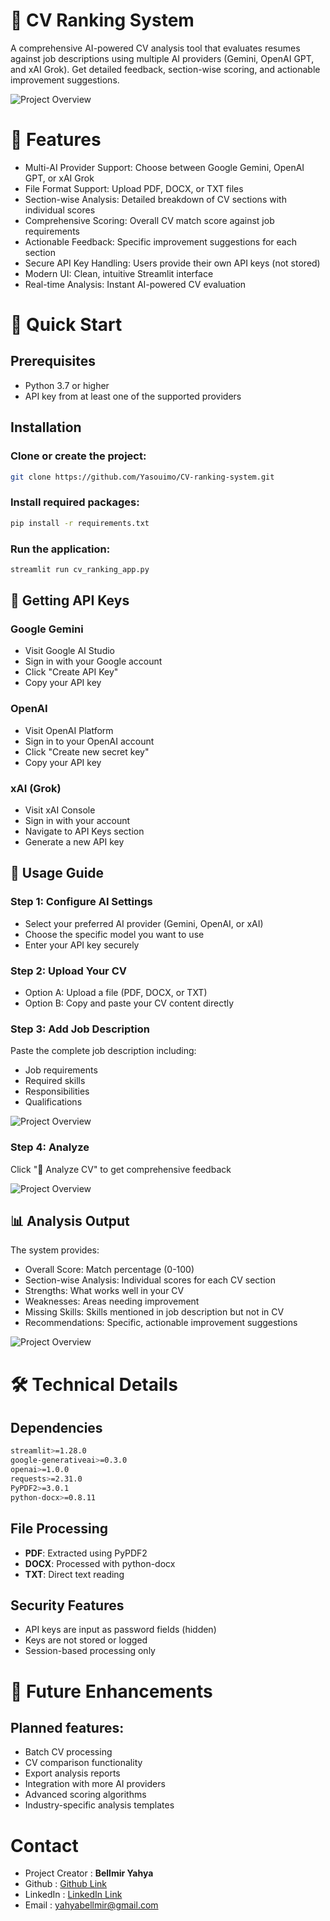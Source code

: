 # 🎯 CV Ranking System

A comprehensive AI-powered CV analysis tool that evaluates resumes against job descriptions using multiple AI providers (Gemini, OpenAI GPT, and xAI Grok). Get detailed feedback, section-wise scoring, and actionable improvement suggestions.

![Project Overview](docs/pic1.png) 

# 🌟 Features

- Multi-AI Provider Support: Choose between Google Gemini, OpenAI GPT, or xAI Grok
- File Format Support: Upload PDF, DOCX, or TXT files
- Section-wise Analysis: Detailed breakdown of CV sections with individual scores
- Comprehensive Scoring: Overall CV match score against job requirements
- Actionable Feedback: Specific improvement suggestions for each section
- Secure API Key Handling: Users provide their own API keys (not stored)
- Modern UI: Clean, intuitive Streamlit interface
- Real-time Analysis: Instant AI-powered CV evaluation

# 🚀 Quick Start

## Prerequisites

- Python 3.7 or higher
- API key from at least one of the supported providers

## Installation
### Clone or create the project:
```bash
git clone https://github.com/Yasouimo/CV-ranking-system.git
```
### Install required packages:
```bash
pip install -r requirements.txt
```
### Run the application:
```bash
streamlit run cv_ranking_app.py
```

## 🔑 Getting API Keys
### Google Gemini
- Visit Google AI Studio
- Sign in with your Google account
- Click "Create API Key"
- Copy your API key

### OpenAI
- Visit OpenAI Platform
- Sign in to your OpenAI account
- Click "Create new secret key"
- Copy your API key

### xAI (Grok)
- Visit xAI Console
- Sign in with your account
- Navigate to API Keys section
- Generate a new API key

## 📖 Usage Guide
### Step 1: Configure AI Settings
- Select your preferred AI provider (Gemini, OpenAI, or xAI)
- Choose the specific model you want to use
- Enter your API key securely

### Step 2: Upload Your CV
- Option A: Upload a file (PDF, DOCX, or TXT)
- Option B: Copy and paste your CV content directly

### Step 3: Add Job Description
Paste the complete job description including:

- Job requirements
- Required skills
- Responsibilities
- Qualifications

![Project Overview](docs/pic2.png) 

### Step 4: Analyze
Click "🚀 Analyze CV" to get comprehensive feedback

![Project Overview](docs/pic3.png) 

## 📊 Analysis Output
The system provides:

- Overall Score: Match percentage (0-100)
- Section-wise Analysis: Individual scores for each CV section
- Strengths: What works well in your CV
- Weaknesses: Areas needing improvement
- Missing Skills: Skills mentioned in job description but not in CV
- Recommendations: Specific, actionable improvement suggestions

![Project Overview](docs/pic4.png) 

# 🛠️ Technical Details
## Dependencies
```bash
streamlit>=1.28.0
google-generativeai>=0.3.0
openai>=1.0.0
requests>=2.31.0
PyPDF2>=3.0.1
python-docx>=0.8.11
```

## File Processing
- **PDF**: Extracted using PyPDF2
- **DOCX**: Processed with python-docx
- **TXT**: Direct text reading

## Security Features
- API keys are input as password fields (hidden)
- Keys are not stored or logged
- Session-based processing only

# 🔮 Future Enhancements
## Planned features:

- Batch CV processing
- CV comparison functionality
- Export analysis reports
- Integration with more AI providers
- Advanced scoring algorithms
- Industry-specific analysis templates

# Contact
- Project Creator : **Bellmir Yahya**
- Github : [Github Link](https://github.com/Yasouimo)
- LinkedIn : [LinkedIn Link](https://www.linkedin.com/in/yahya-bellmir-a54176284/)
- Email : yahyabellmir@gmail.com
